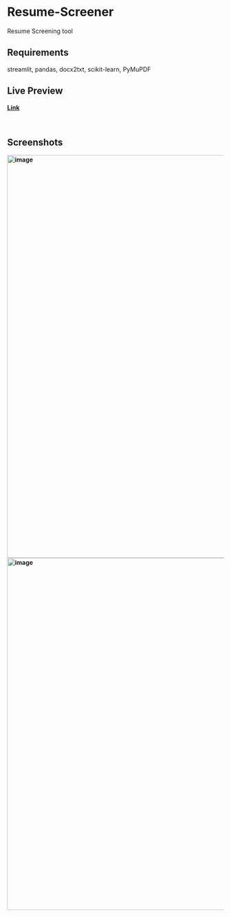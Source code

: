 # Resume-Screener
Resume Screening tool

## Requirements 
streamlit,
pandas,
docx2txt,
scikit-learn,
PyMuPDF

## Live Preview 
<a href="https://resume-screener-ninja.streamlit.app/"><b>Link<b></a>

<br>

## Screenshots

<img width="937" alt="image" src="https://github.com/user-attachments/assets/f3609809-e8c2-4e20-ad2e-3a188a7569aa">

<img width="819" alt="image" src="https://github.com/user-attachments/assets/581ef29d-6f4e-4deb-86a6-af48e25fe37a">



